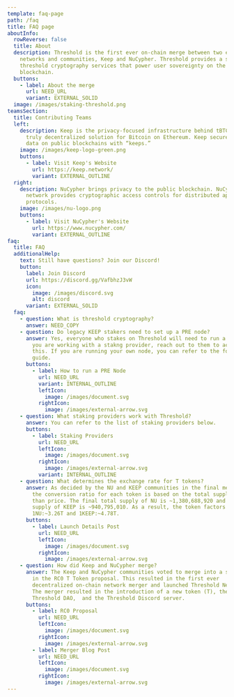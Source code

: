 ```yaml
---
template: faq-page
path: /faq
title: FAQ page
aboutInfo:
  rowReverse: false
  title: About
  description: Threshold is the first ever on-chain merge between two existing
    networks and communities, Keep and NuCypher. Threshold provides a suite of
    threshold cryptography services that power user sovereignty on the
    blockchain.
  buttons:
    - label: About the merge
      url: NEED_URL
      variant: EXTERNAL_SOLID
  image: /images/staking-threshold.png
teamsSection:
  title: Contributing Teams
  left:
    description: Keep is the privacy-focused infrastructure behind tBTC, the only
      truly decentralized solution for Bitcoin on Ethereum. Keep secures private
      data on public blockchains with “keeps.”
    image: /images/keep-logo-green.png
    buttons:
      - label: Visit Keep's Website
        url: https://keep.network/
        variant: EXTERNAL_OUTLINE
  right:
    description: NuCypher brings privacy to the public blockchain. NuCypher's PRE
      network provides cryptographic access controls for distributed apps and
      protocols.
    image: /images/nu-logo.png
    buttons:
      - label: Visit NuCypher's Website
        url: https://www.nucypher.com/
        variant: EXTERNAL_OUTLINE
faq:
  title: FAQ
  additionalHelp:
    text: Still have questions? Join our Discord!
    button:
      label: Join Discord
      url: https://discord.gg/VafbhzJ3vW
      icon:
        image: /images/discord.svg
        alt: discord
      variant: EXTERNAL_SOLID
  faq:
    - question: What is threshold cryptography?
      answer: NEED_COPY
    - question: Do legacy KEEP stakers need to set up a PRE node?
      answer: Yes, everyone who stakes on Threshold will need to run a PRE node. If
        you are working with a stakng provider, reach out to them to accomplish
        this. If you are running your own node, you can refer to the following
        guide.
      buttons:
        - label: How to run a PRE Node
          url: NEED_URL
          variant: INTERNAL_OUTLINE
          leftIcon:
            image: /images/document.svg
          rightIcon:
            image: /images/external-arrow.svg
    - question: What staking providers work with Threshold?
      answer: You can refer to the list of staking providers below.
      buttons:
        - label: Staking Providers
          url: NEED_URL
          leftIcon:
            image: /images/document.svg
          rightIcon:
            image: /images/external-arrow.svg
          variant: INTERNAL_OUTLINE
    - question: What determines the exchange rate for T tokens?
      answer: As decided by the NU and KEEP communities in the final merge proposal,
        the conversion ratio for each token is based on the total supply rather
        than price. The final total supply of NU is ~1,380,688,920 and the total
        supply of KEEP is ~940,795,010. As a result, the token factors are
        1NU:~3.26T and 1KEEP:~4.78T.
      buttons:
        - label: Launch Details Post
          url: NEED_URL
          leftIcon:
            image: /images/document.svg
          rightIcon:
            image: /images/external-arrow.svg
    - question: How did Keep and NuCypher merge?
      answer: The Keep and NuCypher communities voted to merge into a single network
        in the RC0 T Token proposal. This resulted in the first ever
        decentralized on-chain network merger and launched Threshold Network.
        The merger resulted in the introduction of a new token (T), the
        Threshold DAO,  and the Threshold Discord server.
      buttons:
        - label: RC0 Proposal
          url: NEED_URL
          leftIcon:
            image: /images/document.svg
          rightIcon:
            image: /images/external-arrow.svg
        - label: Merger Blog Post
          url: NEED_URL
          leftIcon:
            image: /images/document.svg
          rightIcon:
            image: /images/external-arrow.svg
---
```

